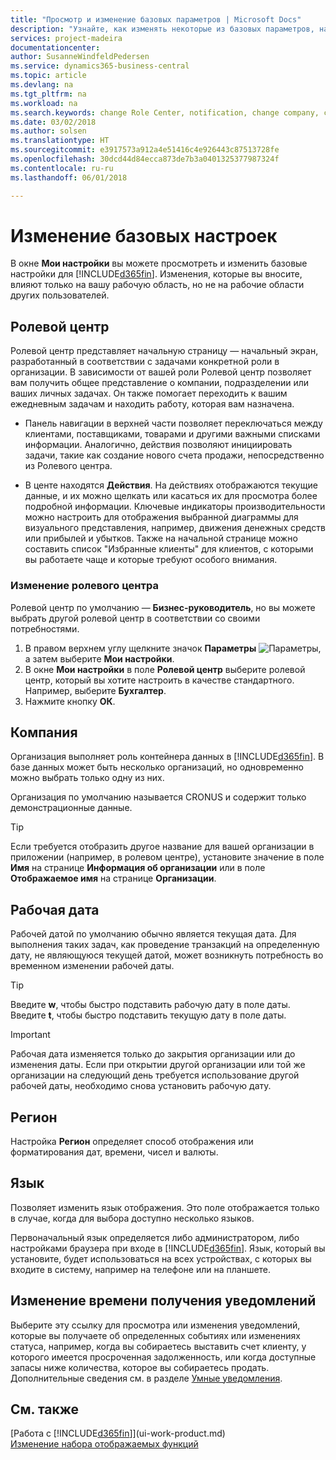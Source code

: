 ```yaml
---
title: "Просмотр и изменение базовых параметров | Microsoft Docs"
description: "Узнайте, как изменять некоторые из базовых параметров, например ролевой центр, компанию или рабочую дату."
services: project-madeira
documentationcenter: 
author: SusanneWindfeldPedersen
ms.service: dynamics365-business-central
ms.topic: article
ms.devlang: na
ms.tgt_pltfrm: na
ms.workload: na
ms.search.keywords: change Role Center, notification, change company, change work date
ms.date: 03/02/2018
ms.author: solsen
ms.translationtype: HT
ms.sourcegitcommit: e3917573a912a4e51416c4e926443c87513728fe
ms.openlocfilehash: 30dcd44d84ecca873de7b3a0401325377987324f
ms.contentlocale: ru-ru
ms.lasthandoff: 06/01/2018

---
```

# <a name="changing-basic-settings"></a>Изменение базовых настроек
В окне **Мои настройки** вы можете просмотреть и изменить базовые настройки для [!INCLUDE[d365fin](includes/d365fin_md.md)]. Изменения, которые вы вносите, влияют только на вашу рабочую область, но не на рабочие области других пользователей.  

## <a name="role-center"></a>Ролевой центр
Ролевой центр представляет начальную страницу — начальный экран, разработанный в соответствии с задачами конкретной роли в организации. В зависимости от вашей роли Ролевой центр позволяет вам получить общее представление о компании, подразделении или ваших личных задачах. Он также помогает переходить к вашим ежедневным задачам и находить работу, которая вам назначена.

-   Панель навигации в верхней части позволяет переключаться между клиентами, поставщиками, товарами и другими важными списками информации. Аналогично, действия позволяют инициировать задачи, такие как создание нового счета продажи, непосредственно из Ролевого центра.

-   В центе находятся **Действия**. На действиях отображаются текущие данные, и их можно щелкать или касаться их для просмотра более подробной информации. Ключевые индикаторы производительности можно настроить для отображения выбранной диаграммы для визуального представления, например, движения денежных средств или прибылей и убытков. Также на начальной странице можно составить список "Избранные клиенты" для клиентов, с которыми вы работаете чаще и которые требуют особого внимания.

### <a name="to-change-role-center"></a>Изменение ролевого центра
Ролевой центр по умолчанию — **Бизнес-руководитель**, но вы можете выбрать другой ролевой центр в соответствии со своими потребностями.
1. В правом верхнем углу щелкните значок **Параметры** ![Параметры](media/ui-experience/settings_icon_small.png "Значок \"Параметры\" для ролевого центра"), а затем выберите **Мои настройки**.
2. В окне **Мои настройки** в поле **Ролевой центр** выберите ролевой центр, который вы хотите настроить в качестве стандартного. Например, выберите **Бухгалтер**.
3. Нажмите кнопку **ОК**.

## <a name="company"></a>Компания
Организация выполняет роль контейнера данных в [!INCLUDE[d365fin](includes/d365fin_md.md)]. В базе данных может быть несколько организаций, но одновременно можно выбрать только одну из них.

Организация по умолчанию называется CRONUS и содержит только демонстрационные данные.

> [!TIP]  
>   Если требуется отобразить другое название для вашей организации в приложении (например, в ролевом центре), установите значение в поле **Имя** на странице **Информация об организации** или в поле **Отображаемое имя** на странице **Организации**.  

## <a name="work-date"></a>Рабочая дата
Рабочей датой по умолчанию обычно является текущая дата. Для выполнения таких задач, как проведение транзакций на определенную дату, не являющуюся текущей датой, может возникнуть потребность во временном изменении рабочей даты.

> [!TIP]  
>   Введите **w**, чтобы быстро подставить рабочую дату в поле даты. Введите **t**, чтобы быстро подставить текущую дату в поле даты.

> [!IMPORTANT]  
>   Рабочая дата изменяется только до закрытия организации или до изменения даты. Если при открытии другой организации или той же организации на следующий день требуется использование другой рабочей даты, необходимо снова установить рабочую дату.

## <a name="region"></a>Регион
Настройка **Регион** определяет способ отображения или форматирования дат, времени, чисел и валюты.   


## <a name="language"></a>Язык
Позволяет изменить язык отображения. Это поле отображается только в случае, когда для выбора доступно несколько языков. 

Первоначальный язык определяется либо администратором, либо настройками браузера при входе в [!INCLUDE[d365fin](includes/d365fin_md.md)]. Язык, который вы установите, будет использоваться на всех устройствах, с которых вы входите в систему, например на телефоне или на планшете. 

## <a name="changing-when-i-receive-notifications"></a>Изменение времени получения уведомлений
Выберите эту ссылку для просмотра или изменения уведомлений, которые вы получаете об определенных событиях или изменениях статуса, например, когда вы собираетесь выставить счет клиенту, у которого имеется просроченная задолженность, или когда доступные запасы ниже количества, которое вы собираетесь продать. Дополнительные сведения см. в разделе [Умные уведомления](ui-smart-notifications.md).

## <a name="see-also"></a>См. также
[Работа с [!INCLUDE[d365fin](includes/d365fin_md.md)]](ui-work-product.md)  
[Изменение набора отображаемых функций](ui-experiences.md)  

